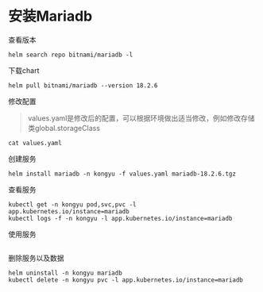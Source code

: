 # 安装Mariadb

查看版本

```
helm search repo bitnami/mariadb -l
```

下载chart

```
helm pull bitnami/mariadb --version 18.2.6
```

修改配置

> values.yaml是修改后的配置，可以根据环境做出适当修改，例如修改存储类global.storageClass

```
cat values.yaml
```

创建服务

```shell
helm install mariadb -n kongyu -f values.yaml mariadb-18.2.6.tgz
```

查看服务

```shell
kubectl get -n kongyu pod,svc,pvc -l app.kubernetes.io/instance=mariadb
kubectl logs -f -n kongyu -l app.kubernetes.io/instance=mariadb
```

使用服务

```

```

删除服务以及数据

```shell
helm uninstall -n kongyu mariadb
kubectl delete -n kongyu pvc -l app.kubernetes.io/instance=mariadb
```

